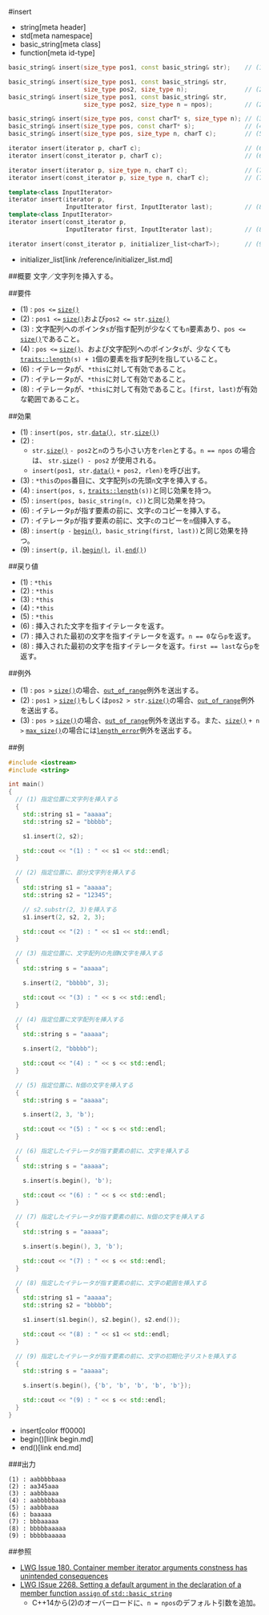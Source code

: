 #insert
* string[meta header]
* std[meta namespace]
* basic_string[meta class]
* function[meta id-type]

```cpp
basic_string& insert(size_type pos1, const basic_string& str);    // (1)

basic_string& insert(size_type pos1, const basic_string& str,
                     size_type pos2, size_type n);                // (2) C++03
basic_string& insert(size_type pos1, const basic_string& str,
                     size_type pos2, size_type n = npos);         // (2) C++14から

basic_string& insert(size_type pos, const charT* s, size_type n); // (3)
basic_string& insert(size_type pos, const charT* s);              // (4)
basic_string& insert(size_type pos, size_type n, charT c);        // (5)

iterator insert(iterator p, charT c);                             // (6) C++03まで
iterator insert(const_iterator p, charT c);                       // (6) C++11から

iterator insert(iterator p, size_type n, charT c);                // (7) C++03まで
iterator insert(const_iterator p, size_type n, charT c);          // (7) C++11から

template<class InputIterator>
iterator insert(iterator p,
                InputIterator first, InputIterator last);         // (8) C++03まで
template<class InputIterator>
iterator insert(const_iterator p,
                InputIterator first, InputIterator last);         // (8) C++11から

iterator insert(const_iterator p, initializer_list<charT>);       // (9) C++11から
```
* initializer_list[link /reference/initializer_list.md]

##概要
文字／文字列を挿入する。


##要件
- (1) : `pos <=` [`size()`](size.md)
- (2) : `pos1 <=` [`size()`](size.md)および`pos2 <= str.`[`size()`](size.md)
- (3) : 文字配列へのポインタ`s`が指す配列が少なくても`n`要素あり、`pos <=` [`size()`](size.md)であること。
- (4) : `pos <=` [`size()`](size.md)、および文字配列へのポインタ`s`が、少なくても[`traits::length`](/reference/string/char_traits/length.md)`(s) + 1`個の要素を指す配列を指していること。
- (6) : イテレータ`p`が、`*this`に対して有効であること。
- (7) : イテレータ`p`が、`*this`に対して有効であること。
- (8) : イテレータ`p`が、`*this`に対して有効であること。`[first, last)`が有効な範囲であること。


##効果
- (1) : `insert(pos, str.`[`data()`](data.md)`, str.`[`size()`](size.md)`)`
- (2) :
	- `str.`[`size()`](size.md) `- pos2`と`n`のうち小さい方を`rlen`とする。`n == npos` の場合は、 `str.`[`size`](size.md)`() - pos2` が使用される。
	- `insert(pos1, str.`[`data()`](data.md) `+ pos2, rlen)`を呼び出す。
- (3) : `*this`の`pos`番目に、文字配列`s`の先頭`n`文字を挿入する。
- (4) : `insert(pos, s,` [`traits::length`](/reference/string/char_traits/length.md)`(s))`と同じ効果を持つ。
- (5) : `insert(pos, basic_string(n, c))`と同じ効果を持つ。
- (6) : イテレータ`p`が指す要素の前に、文字`c`のコピーを挿入する。
- (7) : イテレータ`p`が指す要素の前に、文字`c`のコピーを`n`個挿入する。
- (8) : `insert(p -` [`begin()`](begin.md)`, basic_string(first, last))`と同じ効果を持つ。
- (9) : `insert(p, il.`[`begin()`](/reference/initializer_list/begin.md)`, il.`[`end()`](/reference/initializer_list/end.md)`)`


##戻り値
- (1) : `*this`
- (2) : `*this`
- (3) : `*this`
- (4) : `*this`
- (5) : `*this`
- (6) : 挿入された文字を指すイテレータを返す。
- (7) : 挿入された最初の文字を指すイテレータを返す。`n == 0`なら`p`を返す。
- (8) : 挿入された最初の文字を指すイテレータを返す。`first == last`なら`p`を返す。


##例外
- (1) : `pos >` [`size()`](size.md)の場合、[`out_of_range`](/reference/stdexcept.md)例外を送出する。
- (2) : `pos1 >` [`size()`](size.md)もしくは`pos2 > str.`[`size()`](size.md)の場合、[`out_of_range`](/reference/stdexcept.md)例外を送出する。
- (3) : `pos >` [`size()`](size.md)の場合、[`out_of_range`](/reference/stdexcept.md)例外を送出する。また、[`size()`](size.md) `+ n >` [`max_size()`](max_size.md)の場合には[`length_error`](/reference/stdexcept.md)例外を送出する。


##例
```cpp
#include <iostream>
#include <string>

int main()
{
  // (1) 指定位置に文字列を挿入する
  {
    std::string s1 = "aaaaa";
    std::string s2 = "bbbbb";

    s1.insert(2, s2);

    std::cout << "(1) : " << s1 << std::endl;
  }

  // (2) 指定位置に、部分文字列を挿入する
  {
    std::string s1 = "aaaaa";
    std::string s2 = "12345";

    // s2.substr(2, 3)を挿入する
    s1.insert(2, s2, 2, 3);

    std::cout << "(2) : " << s1 << std::endl;
  }

  // (3) 指定位置に、文字配列の先頭N文字を挿入する
  {
    std::string s = "aaaaa";

    s.insert(2, "bbbbb", 3);

    std::cout << "(3) : " << s << std::endl;
  }

  // (4) 指定位置に文字配列を挿入する
  {
    std::string s = "aaaaa";

    s.insert(2, "bbbbb");

    std::cout << "(4) : " << s << std::endl;
  }

  // (5) 指定位置に、N個の文字を挿入する
  {
    std::string s = "aaaaa";

    s.insert(2, 3, 'b');

    std::cout << "(5) : " << s << std::endl;
  }

  // (6) 指定したイテレータが指す要素の前に、文字を挿入する
  {
    std::string s = "aaaaa";

    s.insert(s.begin(), 'b');

    std::cout << "(6) : " << s << std::endl;
  }

  // (7) 指定したイテレータが指す要素の前に、N個の文字を挿入する
  {
    std::string s = "aaaaa";

    s.insert(s.begin(), 3, 'b');

    std::cout << "(7) : " << s << std::endl;
  }

  // (8) 指定したイテレータが指す要素の前に、文字の範囲を挿入する
  {
    std::string s1 = "aaaaa";
    std::string s2 = "bbbbb";

    s1.insert(s1.begin(), s2.begin(), s2.end());

    std::cout << "(8) : " << s1 << std::endl;
  }

  // (9) 指定したイテレータが指す要素の前に、文字の初期化子リストを挿入する
  {
    std::string s = "aaaaa";

    s.insert(s.begin(), {'b', 'b', 'b', 'b', 'b'});

    std::cout << "(9) : " << s << std::endl;
  }
}
```
* insert[color ff0000]
* begin()[link begin.md]
* end()[link end.md]

###出力
```
(1) : aabbbbbaaa
(2) : aa345aaa
(3) : aabbbaaa
(4) : aabbbbbaaa
(5) : aabbbaaa
(6) : baaaaa
(7) : bbbaaaaa
(8) : bbbbbaaaaa
(9) : bbbbbaaaaa
```

##参照
- [LWG Issue 180. Container member iterator arguments constness has unintended consequences](http://www.open-std.org/jtc1/sc22/wg21/docs/lwg-defects.html#180)
- [LWG ISsue 2268. Setting a default argument in the declaration of a member function `assign` of `std::basic_string`](http://www.open-std.org/jtc1/sc22/wg21/docs/lwg-defects.html#2268)
    - C++14から(2)のオーバーロードに、`n = npos`のデフォルト引数を追加。

